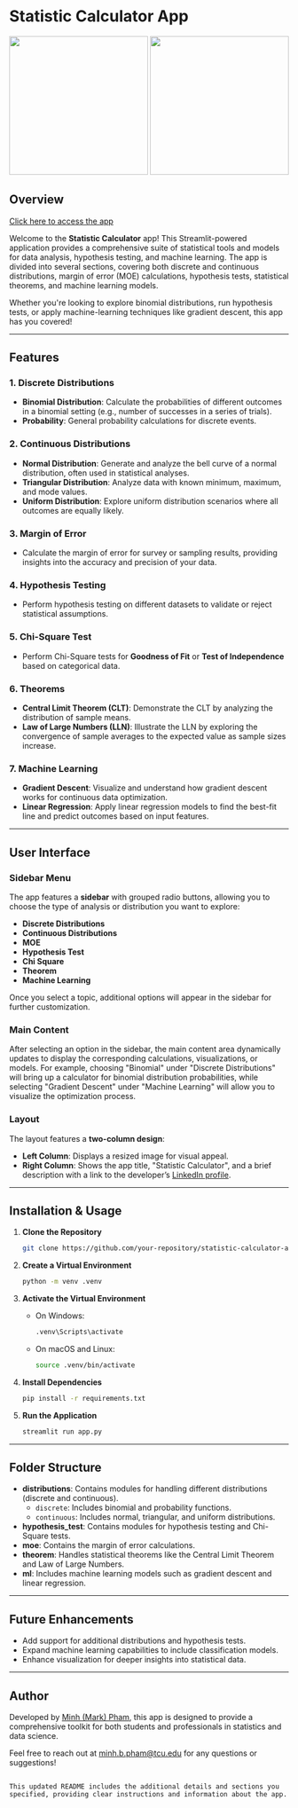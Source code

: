 # Statistic Calculator App
<p align="center">
  <img src="https://github.com/user-attachments/assets/9006cf8f-1e73-4299-a713-5f5cfa06d84f" width="250"/>
  <img src="https://github.com/user-attachments/assets/bb628bdb-bbdd-4677-87a3-9e8d1b8f5e6b" width="250"/>
</p>

## Overview
[Click here to access the app](https://stats-calculator.streamlit.app/)

Welcome to the **Statistic Calculator** app! This Streamlit-powered application provides a comprehensive suite of statistical tools and models for data analysis, hypothesis testing, and machine learning. The app is divided into several sections, covering both discrete and continuous distributions, margin of error (MOE) calculations, hypothesis tests, statistical theorems, and machine learning models.

Whether you're looking to explore binomial distributions, run hypothesis tests, or apply machine-learning techniques like gradient descent, this app has you covered!

---

## Features

### 1. **Discrete Distributions**
   - **Binomial Distribution**: Calculate the probabilities of different outcomes in a binomial setting (e.g., number of successes in a series of trials).
   - **Probability**: General probability calculations for discrete events.

### 2. **Continuous Distributions**
   - **Normal Distribution**: Generate and analyze the bell curve of a normal distribution, often used in statistical analyses.
   - **Triangular Distribution**: Analyze data with known minimum, maximum, and mode values.
   - **Uniform Distribution**: Explore uniform distribution scenarios where all outcomes are equally likely.

### 3. **Margin of Error**
   - Calculate the margin of error for survey or sampling results, providing insights into the accuracy and precision of your data.

### 4. **Hypothesis Testing**
   - Perform hypothesis testing on different datasets to validate or reject statistical assumptions.

### 5. **Chi-Square Test**
   - Perform Chi-Square tests for **Goodness of Fit** or **Test of Independence** based on categorical data.

### 6. **Theorems**
   - **Central Limit Theorem (CLT)**: Demonstrate the CLT by analyzing the distribution of sample means.
   - **Law of Large Numbers (LLN)**: Illustrate the LLN by exploring the convergence of sample averages to the expected value as sample sizes increase.

### 7. **Machine Learning**
   - **Gradient Descent**: Visualize and understand how gradient descent works for continuous data optimization.
   - **Linear Regression**: Apply linear regression models to find the best-fit line and predict outcomes based on input features.

---

## User Interface

### Sidebar Menu

The app features a **sidebar** with grouped radio buttons, allowing you to choose the type of analysis or distribution you want to explore:
- **Discrete Distributions**
- **Continuous Distributions**
- **MOE**
- **Hypothesis Test**
- **Chi Square**
- **Theorem**
- **Machine Learning**

Once you select a topic, additional options will appear in the sidebar for further customization.

### Main Content

After selecting an option in the sidebar, the main content area dynamically updates to display the corresponding calculations, visualizations, or models. For example, choosing "Binomial" under "Discrete Distributions" will bring up a calculator for binomial distribution probabilities, while selecting "Gradient Descent" under "Machine Learning" will allow you to visualize the optimization process.

### Layout

The layout features a **two-column design**:
- **Left Column**: Displays a resized image for visual appeal.
- **Right Column**: Shows the app title, "Statistic Calculator", and a brief description with a link to the developer’s [LinkedIn profile](https://www.linkedin.com/in/minhbphamm/).

---

## Installation & Usage

1. **Clone the Repository**
   ```bash
   git clone https://github.com/your-repository/statistic-calculator-app.git
   ```

2. **Create a Virtual Environment**
   ```bash
   python -m venv .venv
   ```

3. **Activate the Virtual Environment**
   - On Windows:
     ```bash
     .venv\Scripts\activate
     ```
   - On macOS and Linux:
     ```bash
     source .venv/bin/activate
     ```

4. **Install Dependencies**
   ```bash
   pip install -r requirements.txt
   ```

5. **Run the Application**
   ```bash
   streamlit run app.py
   ```
---

## Folder Structure

- **distributions**: Contains modules for handling different distributions (discrete and continuous).
  - `discrete`: Includes binomial and probability functions.
  - `continuous`: Includes normal, triangular, and uniform distributions.
- **hypothesis_test**: Contains modules for hypothesis testing and Chi-Square tests.
- **moe**: Contains the margin of error calculations.
- **theorem**: Handles statistical theorems like the Central Limit Theorem and Law of Large Numbers.
- **ml**: Includes machine learning models such as gradient descent and linear regression.

---

## Future Enhancements

- Add support for additional distributions and hypothesis tests.
- Expand machine learning capabilities to include classification models.
- Enhance visualization for deeper insights into statistical data.

---

## Author

Developed by [Minh (Mark) Pham](https://www.linkedin.com/in/minhbphamm/), this app is designed to provide a comprehensive toolkit for both students and professionals in statistics and data science.

Feel free to reach out at minh.b.pham@tcu.edu for any questions or suggestions!
```

This updated README includes the additional details and sections you specified, providing clear instructions and information about the app.

